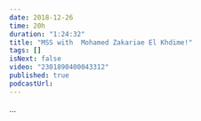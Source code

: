 ```yaml
---
date: 2018-12-26
time: 20h
duration: "1:24:32"
title: "MSS with  Mohamed Zakariae El Khdime!"
tags: []
isNext: false
video: "2301890400043312"
published: true
podcastUrl:
---
```


[//]: # "Check this github issue on How to add Episode Notes  https://github.com/DevC-Casa/geeksblabla.com/issues/23 "

...
